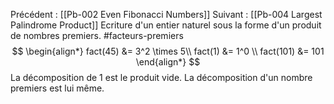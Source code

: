 Précédent : [[Pb-002 Even Fibonacci Numbers]]
Suivant : [[Pb-004 Largest Palindrome Product]]
Ecriture d'un entier naturel sous la forme d'un produit de nombres premiers.
#facteurs-premiers
$$
\begin{align*}
fact(45) &= 3^2 \times 5\\
fact(1) &= 1^0 \\
fact(101) &= 101
\end{align*}
$$
La décomposition de $1$ est le produit vide.
La décomposition d'un nombre premiers est lui même.


